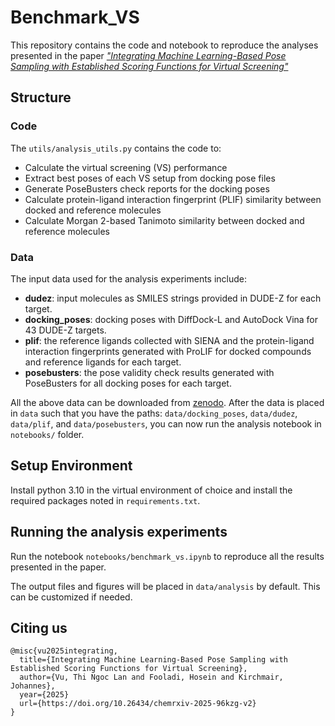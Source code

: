 # Benchmark_VS
This repository contains the code and notebook to reproduce the analyses presented in the paper [*"Integrating Machine Learning-Based Pose Sampling with Established Scoring Functions for Virtual Screening"*](https://doi.org/10.26434/chemrxiv-2025-96kzg-v2)

## Structure
### Code

The `utils/analysis_utils.py` contains the code to:
- Calculate the virtual screening (VS) performance
- Extract best poses of each VS setup from docking pose files
- Generate PoseBusters check reports for the docking poses
- Calculate protein-ligand interaction fingerprint (PLIF) similarity between docked and reference molecules
- Calculate Morgan 2-based Tanimoto similarity between docked and reference molecules

### Data

The input data used for the analysis experiments include:
- **dudez**: input molecules as SMILES strings provided in DUDE-Z for each target.
- **docking_poses**: docking poses with DiffDock-L and AutoDock Vina for 43 DUDE-Z targets.
- **plif**: the reference ligands collected with SIENA and the protein-ligand interaction fingerprints generated with ProLIF for docked compounds and reference ligands for each target.
- **posebusters**: the pose validity check results generated with PoseBusters for all docking poses for each target.

All the above data can be downloaded from [zenodo](https://zenodo.org/records/14905986). After the data is placed in `data` such that you have the paths: `data/docking_poses`, `data/dudez`, `data/plif`, and `data/posebusters`, you can now run the analysis notebook in `notebooks/` folder.

## Setup Environment

Install python 3.10 in the virtual environment of choice and install the required packages noted in `requirements.txt`.

## Running the analysis experiments

Run the notebook `notebooks/benchmark_vs.ipynb` to reproduce all the results presented in the paper.

The output files and figures will be placed in `data/analysis` by default. This can be customized if needed.

## Citing us
```
@misc{vu2025integrating,
  title={Integrating Machine Learning-Based Pose Sampling with Established Scoring Functions for Virtual Screening},
  author={Vu, Thi Ngoc Lan and Fooladi, Hosein and Kirchmair, Johannes},
  year={2025}
  url={https://doi.org/10.26434/chemrxiv-2025-96kzg-v2}
}
```






